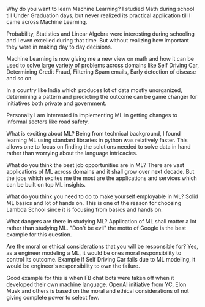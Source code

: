 Why do you want to learn Machine Learning?
I studied Math during school till Under Graduation days, but never realized its practical application till I came across Machine Learning.

Probability, Statistics and Linear Algebra were interesting during schooling and I even excelled during that time.
But without realizing how important they were in making day to day decisions.

Machine Learning is now giving me a new view on math and how it can be used to solve large variety of problems across domains like Self Driving Car, 
Determining Credit Fraud, Filtering Spam emails, Early detection of disease and so on.

In a country like India which produces lot of data mostly unorganized, determining a pattern and predicting the outcome can be game changer for initiatives both private and government.

Personally I am interested in implementing ML in getting changes to informal sectors like road safety.


What is exciting about ML? 
Being from technical background, I found learning ML using standard libraries in python was relatively faster.
This allows one to focus on finding the solutions needed to solve data in hand rather than worrying about the language intricacies.

What do you think the best job opportunities are in ML? 
There are vast applications of ML across domains and it shall grow over next decade.
But the jobs which excites me the most are the applications and services which can be built on top ML insights.

What do you think you need to do to make yourself employable in ML? 
Solid ML basics and lot of hands on. This is one of the reason for choosing Lambda School since it is focusing from basics and hands on.

What dangers are there in studying ML? 
Application of ML shall matter a lot rather than studying ML.
"Don't be evil" the motto of Google is the best example for this question.

Are the moral or ethical considerations that you will be responsible for?
Yes, as a engineer modeling a ML, it would be ones moral responsibility to control its outcome.
Example if Self Driving Car fails due to ML modeling, it would be engineer's responsibility to own the failure.

Good example for this is when FB chat bots were taken off when it developed their own machine language.
OpenAI initiative from YC, Elon Musk and others is based on the moral and ethical considerations of not giving complete power to select few.
